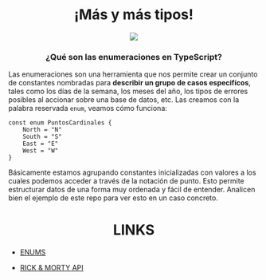 <h1 align="center"> ¡Más y más tipos! </h1>

<p align="center"><img src="https://i.stack.imgur.com/ghaLg.png"></p>

<h3 align="center"> ¿Qué son las enumeraciones en TypeScript? </h3>

Las enumeraciones son una herramienta que nos permite crear un conjunto de constantes nombradas para **describir un grupo de casos especifícos**, tales como los días de la semana, los meses del año, los tipos de errores posibles al accionar sobre una base de datos, etc. Las creamos con la palabra reservada `enum`, veamos cómo funciona:

    const enum PuntosCardinales {
        North = "N"
        South = "S"
        East = "E"
        West = "W"
    }

Básicamente estamos agrupando constantes inicializadas con valores a los cuales podemos acceder a través de la notación de punto. Esto permite estructurar datos de una forma muy ordenada y fácil de entender. Analicen bien el ejemplo de este repo para ver esto en un caso concreto.

<h1 align="center"> LINKS </h1>

- [ENUMS](https://www.typescriptlang.org/docs/handbook/enums.html#handbook-content)

- [RICK & MORTY API](https://rickandmortyapi.com/documentation/#episode)
